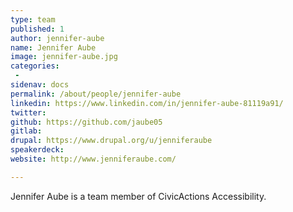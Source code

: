 ```yaml
---
type: team
published: 1
author: jennifer-aube
name: Jennifer Aube
image: jennifer-aube.jpg
categories:
 - 
sidenav: docs
permalink: /about/people/jennifer-aube
linkedin: https://www.linkedin.com/in/jennifer-aube-81119a91/
twitter: 
github: https://github.com/jaube05
gitlab: 
drupal: https://www.drupal.org/u/jenniferaube
speakerdeck: 
website: http://www.jenniferaube.com/

---
```


Jennifer Aube is a team member of CivicActions Accessibility.
